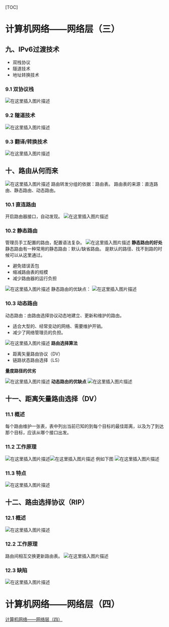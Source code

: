[TOC]

# 计算机网络——网络层（三）
## 九、IPv6过渡技术
- 双栈协议
- 隧道技术
- 地址转换技术

### 9.1 双协议栈
![在这里插入图片描述](https://img-blog.csdnimg.cn/201908071455175.png?x-oss-process=image/watermark,type_ZmFuZ3poZW5naGVpdGk,shadow_10,text_aHR0cHM6Ly9ibG9nLmNzZG4ubmV0L0NvZGVGYXJtZXJfXw==,size_16,color_FFFFFF,t_70)
### 9.2 隧道技术
![在这里插入图片描述](https://img-blog.csdnimg.cn/20190807145604234.png?x-oss-process=image/watermark,type_ZmFuZ3poZW5naGVpdGk,shadow_10,text_aHR0cHM6Ly9ibG9nLmNzZG4ubmV0L0NvZGVGYXJtZXJfXw==,size_16,color_FFFFFF,t_70)
### 9.3 翻译/转换技术
![在这里插入图片描述](https://img-blog.csdnimg.cn/20190807145648264.png?x-oss-process=image/watermark,type_ZmFuZ3poZW5naGVpdGk,shadow_10,text_aHR0cHM6Ly9ibG9nLmNzZG4ubmV0L0NvZGVGYXJtZXJfXw==,size_16,color_FFFFFF,t_70)
## 十、路由从何而来
![在这里插入图片描述](https://img-blog.csdnimg.cn/20190807150224463.png?x-oss-process=image/watermark,type_ZmFuZ3poZW5naGVpdGk,shadow_10,text_aHR0cHM6Ly9ibG9nLmNzZG4ubmV0L0NvZGVGYXJtZXJfXw==,size_16,color_FFFFFF,t_70)
路由转发分组的依据：路由表。
路由表的来源：直连路由、静态路由、动态路由。
### 10.1 直连路由
开启路由器接口，自动发现。
![在这里插入图片描述](https://img-blog.csdnimg.cn/20190807150555771.png?x-oss-process=image/watermark,type_ZmFuZ3poZW5naGVpdGk,shadow_10,text_aHR0cHM6Ly9ibG9nLmNzZG4ubmV0L0NvZGVGYXJtZXJfXw==,size_16,color_FFFFFF,t_70)
### 10.2 静态路由
管理员手工配置的路由，配置语法复杂。
![在这里插入图片描述](https://img-blog.csdnimg.cn/20190807150729787.png?x-oss-process=image/watermark,type_ZmFuZ3poZW5naGVpdGk,shadow_10,text_aHR0cHM6Ly9ibG9nLmNzZG4ubmV0L0NvZGVGYXJtZXJfXw==,size_16,color_FFFFFF,t_70)
**静态路由的好处**
静态路由有一种常用的静态路由：默认/缺省路由。
是默认的路径、找不到路的时候可以从这里通过。
- 避免错误丢包
- 缩减路由表的规模
- 减少路由器的运行负担

![在这里插入图片描述](https://img-blog.csdnimg.cn/20190807151204386.png?x-oss-process=image/watermark,type_ZmFuZ3poZW5naGVpdGk,shadow_10,text_aHR0cHM6Ly9ibG9nLmNzZG4ubmV0L0NvZGVGYXJtZXJfXw==,size_16,color_FFFFFF,t_70)
静态路由的优缺点：
![在这里插入图片描述](https://img-blog.csdnimg.cn/20190807151230500.png?x-oss-process=image/watermark,type_ZmFuZ3poZW5naGVpdGk,shadow_10,text_aHR0cHM6Ly9ibG9nLmNzZG4ubmV0L0NvZGVGYXJtZXJfXw==,size_16,color_FFFFFF,t_70)
### 10.3 动态路由
动态路由：由路由选择协议动态地建立、更新和维护的路由。

- 适合大型的、经常变动的网络、需要维护开销。
- 减少了网络管理员的负担。

![在这里插入图片描述](https://img-blog.csdnimg.cn/20190807151418836.png?x-oss-process=image/watermark,type_ZmFuZ3poZW5naGVpdGk,shadow_10,text_aHR0cHM6Ly9ibG9nLmNzZG4ubmV0L0NvZGVGYXJtZXJfXw==,size_16,color_FFFFFF,t_70)
**路由选择算法**

- 距离矢量路由协议（DV）
- 链路状态路由选择（LS）

**量度路径的优劣**

![在这里插入图片描述](https://img-blog.csdnimg.cn/20190807151710485.png?x-oss-process=image/watermark,type_ZmFuZ3poZW5naGVpdGk,shadow_10,text_aHR0cHM6Ly9ibG9nLmNzZG4ubmV0L0NvZGVGYXJtZXJfXw==,size_16,color_FFFFFF,t_70)
**动态路由的优缺点**
![在这里插入图片描述](https://img-blog.csdnimg.cn/20190807151802474.png?x-oss-process=image/watermark,type_ZmFuZ3poZW5naGVpdGk,shadow_10,text_aHR0cHM6Ly9ibG9nLmNzZG4ubmV0L0NvZGVGYXJtZXJfXw==,size_16,color_FFFFFF,t_70)
## 十一、距离矢量路由选择（DV）
### 11.1 概述
每个路由维护一张表，表中列出当前已知的到每个目标的最佳距离，以及为了到达那个目标，应该从哪个接口出发。
### 11.2 工作原理

![在这里插入图片描述](https://img-blog.csdnimg.cn/20190807152134269.png?x-oss-process=image/watermark,type_ZmFuZ3poZW5naGVpdGk,shadow_10,text_aHR0cHM6Ly9ibG9nLmNzZG4ubmV0L0NvZGVGYXJtZXJfXw==,size_16,color_FFFFFF,t_70)![在这里插入图片描述](https://img-blog.csdnimg.cn/20190807152212468.png?x-oss-process=image/watermark,type_ZmFuZ3poZW5naGVpdGk,shadow_10,text_aHR0cHM6Ly9ibG9nLmNzZG4ubmV0L0NvZGVGYXJtZXJfXw==,size_16,color_FFFFFF,t_70)
例如下图
![在这里插入图片描述](https://img-blog.csdnimg.cn/20190807152626375.png?x-oss-process=image/watermark,type_ZmFuZ3poZW5naGVpdGk,shadow_10,text_aHR0cHM6Ly9ibG9nLmNzZG4ubmV0L0NvZGVGYXJtZXJfXw==,size_16,color_FFFFFF,t_70)
### 11.3 特点
![在这里插入图片描述](https://img-blog.csdnimg.cn/20190807152730621.png?x-oss-process=image/watermark,type_ZmFuZ3poZW5naGVpdGk,shadow_10,text_aHR0cHM6Ly9ibG9nLmNzZG4ubmV0L0NvZGVGYXJtZXJfXw==,size_16,color_FFFFFF,t_70)
## 十二、路由选择协议（RIP）
### 12.1 概述
![在这里插入图片描述](https://img-blog.csdnimg.cn/20190807152843547.png?x-oss-process=image/watermark,type_ZmFuZ3poZW5naGVpdGk,shadow_10,text_aHR0cHM6Ly9ibG9nLmNzZG4ubmV0L0NvZGVGYXJtZXJfXw==,size_16,color_FFFFFF,t_70)
### 12.2 工作原理
路由间相互交换更新路由表。
![在这里插入图片描述](https://img-blog.csdnimg.cn/20190807153039111.png?x-oss-process=image/watermark,type_ZmFuZ3poZW5naGVpdGk,shadow_10,text_aHR0cHM6Ly9ibG9nLmNzZG4ubmV0L0NvZGVGYXJtZXJfXw==,size_16,color_FFFFFF,t_70)
### 12.3 缺陷
![在这里插入图片描述](https://img-blog.csdnimg.cn/20190807153127931.png?x-oss-process=image/watermark,type_ZmFuZ3poZW5naGVpdGk,shadow_10,text_aHR0cHM6Ly9ibG9nLmNzZG4ubmV0L0NvZGVGYXJtZXJfXw==,size_16,color_FFFFFF,t_70)
# 计算机网络——网络层（四）
[计算机网络——网络层（四）](https://blog.csdn.net/CodeFarmer__/article/details/99436699)